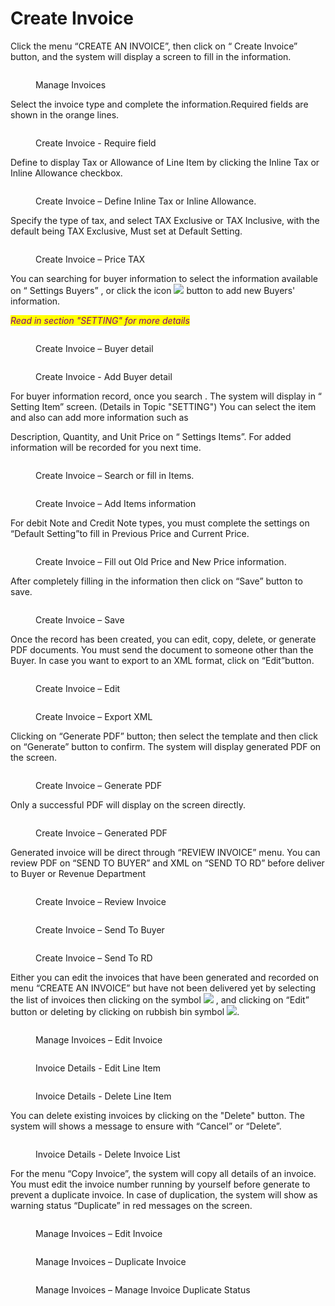 # Create Invoice

Click the menu “CREATE AN INVOICE”, then click on “ Create Invoice” button, and the system will display a screen to fill in the information.

<figure><img src="../../.gitbook/assets/image (99).png" alt=""><figcaption><p>Manage Invoices</p></figcaption></figure>

Select the invoice type and complete the information.Required fields are shown in the orange lines.

<figure><img src="../../.gitbook/assets/image (91).png" alt=""><figcaption><p>Create Invoice - Require field</p></figcaption></figure>

Define to display Tax or Allowance of Line Item by clicking the Inline Tax or Inline Allowance checkbox.

<figure><img src="../../.gitbook/assets/image (97).png" alt=""><figcaption><p>Create Invoice – Define Inline Tax or Inline Allowance.</p></figcaption></figure>

Specify the type of tax, and select TAX Exclusive or TAX Inclusive, with the default being TAX Exclusive, Must set at Default Setting.

<figure><img src="../../.gitbook/assets/image (65).png" alt=""><figcaption><p>Create Invoice – Price TAX</p></figcaption></figure>

You can searching for buyer information to select the information available on “ Settings Buyers” , or click the icon ![](<../../.gitbook/assets/image (66).png>) button to add new Buyers' information.

_<mark style="color:purple;">Read in section "SETTING" for more details</mark>_

<figure><img src="../../.gitbook/assets/image (61).png" alt=""><figcaption><p>Create Invoice – Buyer detail</p></figcaption></figure>

<figure><img src="../../.gitbook/assets/image (32).png" alt=""><figcaption><p>Create Invoice - Add Buyer detail</p></figcaption></figure>

For buyer information record, once you search . The system will display in “ Setting Item” screen. (Details in Topic "SETTING") You can select the item and also can add more information such as

Description, Quantity, and Unit Price on “ Settings Items”. For added information will be recorded for you next time.

<figure><img src="../../.gitbook/assets/image (77).png" alt=""><figcaption><p>Create Invoice – Search or fill in Items.</p></figcaption></figure>

<figure><img src="../../.gitbook/assets/image (40).png" alt=""><figcaption><p>Create Invoice – Add Items information</p></figcaption></figure>

For debit Note and Credit Note types, you must complete the settings on “Default Setting”to fill in Previous Price and Current Price.

<figure><img src="../../.gitbook/assets/image (21).png" alt=""><figcaption><p>Create Invoice – Fill out Old Price and New Price information.</p></figcaption></figure>

After completely filling in the information then click on “Save” button to save.

<figure><img src="../../.gitbook/assets/image (76).png" alt=""><figcaption><p>Create Invoice – Save</p></figcaption></figure>

Once the record has been created, you can edit, copy, delete, or generate PDF documents. You must send the document to someone other than the Buyer. In case you want to export to an XML format, click on “Edit”button.

<figure><img src="../../.gitbook/assets/image (64).png" alt=""><figcaption><p>Create Invoice – Edit</p></figcaption></figure>

<figure><img src="../../.gitbook/assets/image (42).png" alt=""><figcaption><p>Create Invoice – Export XML</p></figcaption></figure>

Clicking on “Generate PDF” button; then select the template and then click on “Generate” button to confirm. The system will display generated PDF on the screen.

<figure><img src="../../.gitbook/assets/image (45).png" alt=""><figcaption><p>Create Invoice – Generate PDF</p></figcaption></figure>

Only a successful PDF will display on the screen directly.

<figure><img src="../../.gitbook/assets/image (19).png" alt=""><figcaption><p>Create Invoice – Generated PDF</p></figcaption></figure>

Generated invoice will be direct through “REVIEW INVOICE” menu. You can review PDF on “SEND TO BUYER” and XML on “SEND TO RD” before deliver to Buyer or Revenue Department

<figure><img src="../../.gitbook/assets/image (54).png" alt=""><figcaption><p>Create Invoice – Review Invoice</p></figcaption></figure>

<figure><img src="../../.gitbook/assets/image (67).png" alt=""><figcaption><p>Create Invoice – Send To Buyer</p></figcaption></figure>

<figure><img src="../../.gitbook/assets/image (24).png" alt=""><figcaption><p>Create Invoice – Send To RD</p></figcaption></figure>

Either you can edit the invoices that have been generated and recorded on menu “CREATE AN INVOICE” but have not been delivered yet by selecting the list of invoices then clicking on the symbol ![](<../../.gitbook/assets/image (22).png>) , and clicking on “Edit” button or deleting by clicking on rubbish bin symbol ![](<../../.gitbook/assets/image (51).png>).

<figure><img src="../../.gitbook/assets/image (13).png" alt=""><figcaption><p>Manage Invoices – Edit Invoice</p></figcaption></figure>

<figure><img src="../../.gitbook/assets/image (79).png" alt=""><figcaption><p>Invoice Details - Edit Line Item</p></figcaption></figure>

<figure><img src="../../.gitbook/assets/image (74).png" alt=""><figcaption><p>Invoice Details - Delete Line Item</p></figcaption></figure>

You can delete existing invoices by clicking on the "Delete" button. The system will shows a message to ensure with “Cancel” or “Delete”.

<figure><img src="../../.gitbook/assets/image (2).png" alt=""><figcaption><p>Invoice Details - Delete Invoice List</p></figcaption></figure>

For the menu “Copy Invoice”, the system will copy all details of an invoice. You must edit the invoice number running by yourself before generate to prevent a duplicate invoice. In case of duplication, the system will show as warning status “Duplicate” in red messages on the screen.

<figure><img src="../../.gitbook/assets/image (105).png" alt=""><figcaption><p>Manage Invoices – Edit Invoice</p></figcaption></figure>

<figure><img src="../../.gitbook/assets/image (126).png" alt=""><figcaption><p>Manage Invoices – Duplicate Invoice</p></figcaption></figure>

<figure><img src="../../.gitbook/assets/image (116).png" alt=""><figcaption><p>Manage Invoices – Manage Invoice Duplicate Status</p></figcaption></figure>
